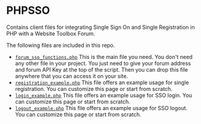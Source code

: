 PHPSSO
======

Contains client files for integrating Single Sign On and Single Registration in PHP with a Website Toolbox Forum.

The following files are included in this repo.

* [`forum_sso_functions.php`](https://github.com/webtoolbox/PHPSSO/blob/master/forum_sso_functions.php)
  This is the main file you need. You don't need any other file in your project. You just need to give your forum address and forum API Key at the top of the script. Then you can drop this file anywhere that you can access it on your site. 
* [`registration_example.php`](https://github.com/webtoolbox/PHPSSO/blob/master/registration_example.php)
  This file offers an example usage for single registration. You can customize this page or start from scratch.
* [`login_example.php`](https://github.com/webtoolbox/PHPSSO/blob/master/login_example.php)
  This file offers an example usage for SSO login. You can customize this page or start from scratch.
* [`logout_example.php`](https://github.com/webtoolbox/PHPSSO/blob/master/logout_example.php)
  This file offers an example usage for SSO logout. You can customize this page or start from scratch.
  
  
  
  
 